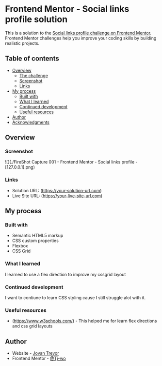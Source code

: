# Frontend Mentor - Social links profile solution

This is a solution to the [Social links profile challenge on Frontend Mentor](https://www.frontendmentor.io/challenges/social-links-profile-UG32l9m6dQ). Frontend Mentor challenges help you improve your coding skills by building realistic projects. 

## Table of contents

- [Overview](#overview)
  - [The challenge](#the-challenge)
  - [Screenshot](#screenshot)
  - [Links](#links)
- [My process](#my-process)
  - [Built with](#built-with)
  - [What I learned](#what-i-learned)
  - [Continued development](#continued-development)
  - [Useful resources](#useful-resources)
- [Author](#author)
- [Acknowledgments](#acknowledgments)


## Overview



### Screenshot

![](./FireShot Capture 001 - Frontend Mentor - Social links profile - [127.0.0.1].png)


### Links

- Solution URL: (https://your-solution-url.com)
- Live Site URL: (https://your-live-site-url.com)

## My process

### Built with

- Semantic HTML5 markup
- CSS custom properties
- Flexbox
- CSS Grid


### What I learned

I learned to use a flex direction to improve my cssgrid layout

### Continued development

I want to contiune to learn CSS styling cause I still struggle alot with it.

### Useful resources

- (https://www.w3schools.com/) - This helped me for learn flex directions and css grid layouts


## Author

- Website - [Jovan Trevor](https://tj-wo.github.io/)
- Frontend Mentor - [@Tj-wo](https://www.frontendmentor.io/profile/Tj-wo)

